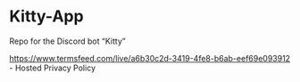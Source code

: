 # Kitty-App
Repo for the Discord bot “Kitty”

https://www.termsfeed.com/live/a6b30c2d-3419-4fe8-b6ab-eef69e093912 - Hosted Privacy Policy
